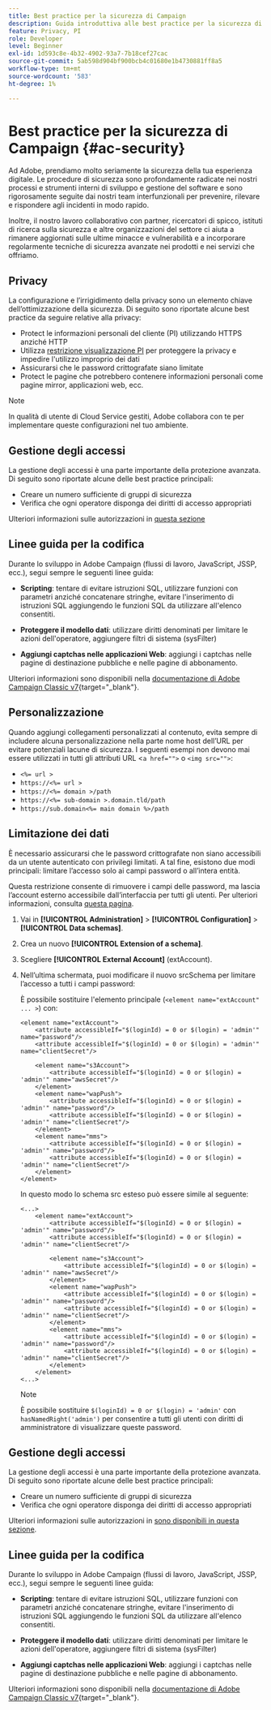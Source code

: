 ```yaml
---
title: Best practice per la sicurezza di Campaign
description: Guida introduttiva alle best practice per la sicurezza di Campaign
feature: Privacy, PI
role: Developer
level: Beginner
exl-id: 1d593c8e-4b32-4902-93a7-7b18cef27cac
source-git-commit: 5ab598d904bf900bcb4c01680e1b4730881ff8a5
workflow-type: tm+mt
source-wordcount: '583'
ht-degree: 1%

---
```


# Best practice per la sicurezza di Campaign {#ac-security}

Ad Adobe, prendiamo molto seriamente la sicurezza della tua esperienza digitale. Le procedure di sicurezza sono profondamente radicate nei nostri processi e strumenti interni di sviluppo e gestione del software e sono rigorosamente seguite dai nostri team interfunzionali per prevenire, rilevare e rispondere agli incidenti in modo rapido.

Inoltre, il nostro lavoro collaborativo con partner, ricercatori di spicco, istituti di ricerca sulla sicurezza e altre organizzazioni del settore ci aiuta a rimanere aggiornati sulle ultime minacce e vulnerabilità e a incorporare regolarmente tecniche di sicurezza avanzate nei prodotti e nei servizi che offriamo.

## Privacy

La configurazione e l’irrigidimento della privacy sono un elemento chiave dell’ottimizzazione della sicurezza. Di seguito sono riportate alcune best practice da seguire relative alla privacy:

* Protect le informazioni personali del cliente (PI) utilizzando HTTPS anziché HTTP
* Utilizza [restrizione visualizzazione PI](../dev/restrict-pi-view.md) per proteggere la privacy e impedire l&#39;utilizzo improprio dei dati
* Assicurarsi che le password crittografate siano limitate
* Protect le pagine che potrebbero contenere informazioni personali come pagine mirror, applicazioni web, ecc.


>[!NOTE]
>
>In qualità di utente di Cloud Service gestiti, Adobe collabora con te per implementare queste configurazioni nel tuo ambiente.


## Gestione degli accessi

La gestione degli accessi è una parte importante della protezione avanzata. Di seguito sono riportate alcune delle best practice principali:

* Creare un numero sufficiente di gruppi di sicurezza
* Verifica che ogni operatore disponga dei diritti di accesso appropriati

Ulteriori informazioni sulle autorizzazioni in [questa sezione](../start/gs-permissions.md)

## Linee guida per la codifica

Durante lo sviluppo in Adobe Campaign (flussi di lavoro, JavaScript, JSSP, ecc.), segui sempre le seguenti linee guida:

* **Scripting**: tentare di evitare istruzioni SQL, utilizzare funzioni con parametri anziché concatenare stringhe, evitare l&#39;inserimento di istruzioni SQL aggiungendo le funzioni SQL da utilizzare all&#39;elenco consentiti.

* **Proteggere il modello dati**: utilizzare diritti denominati per limitare le azioni dell&#39;operatore, aggiungere filtri di sistema (sysFilter)

* **Aggiungi captchas nelle applicazioni Web**: aggiungi i captchas nelle pagine di destinazione pubbliche e nelle pagine di abbonamento.

Ulteriori informazioni sono disponibili nella [documentazione di Adobe Campaign Classic v7](https://experienceleague.adobe.com/docs/campaign-classic/using/installing-campaign-classic/security-privacy/scripting-coding-guidelines.html?lang=it#installing-campaign-classic){target="_blank"}.


## Personalizzazione

Quando aggiungi collegamenti personalizzati al contenuto, evita sempre di includere alcuna personalizzazione nella parte nome host dell’URL per evitare potenziali lacune di sicurezza. I seguenti esempi non devono mai essere utilizzati in tutti gli attributi URL &lt;`a href="">` o `<img src="">`:

* `<%= url >`
* `https://<%= url >`
* `https://<%= domain >/path`
* `https://<%= sub-domain >.domain.tld/path`
* `https://sub.domain<%= main domain %>/path`

## Limitazione dei dati

È necessario assicurarsi che le password crittografate non siano accessibili da un utente autenticato con privilegi limitati. A tal fine, esistono due modi principali: limitare l’accesso solo ai campi password o all’intera entità.

Questa restrizione consente di rimuovere i campi delle password, ma lascia l’account esterno accessibile dall’interfaccia per tutti gli utenti. Per ulteriori informazioni, consulta [questa pagina](../dev/restrict-pi-view.md).

1. Vai in **[!UICONTROL Administration]** > **[!UICONTROL Configuration]** > **[!UICONTROL Data schemas]**.

1. Crea un nuovo **[!UICONTROL Extension of a schema]**.

1. Scegliere **[!UICONTROL External Account]** (extAccount).

1. Nell’ultima schermata, puoi modificare il nuovo srcSchema per limitare l’accesso a tutti i campi password:

   È possibile sostituire l&#39;elemento principale (`<element name="extAccount" ... >`) con:

   ```
   <element name="extAccount">
       <attribute accessibleIf="$(loginId) = 0 or $(login) = 'admin'" name="password"/>
       <attribute accessibleIf="$(loginId) = 0 or $(login) = 'admin'" name="clientSecret"/>
   
       <element name="s3Account">
           <attribute accessibleIf="$(loginId) = 0 or $(login) = 'admin'" name="awsSecret"/>
       </element>
       <element name="wapPush">
           <attribute accessibleIf="$(loginId) = 0 or $(login) = 'admin'" name="password"/>
           <attribute accessibleIf="$(loginId) = 0 or $(login) = 'admin'" name="clientSecret"/>
       </element>
       <element name="mms">
           <attribute accessibleIf="$(loginId) = 0 or $(login) = 'admin'" name="password"/>
           <attribute accessibleIf="$(loginId) = 0 or $(login) = 'admin'" name="clientSecret"/>
       </element>
   </element>
   ```

   In questo modo lo schema src esteso può essere simile al seguente:

   ```
   <...>
       <element name="extAccount">
           <attribute accessibleIf="$(loginId) = 0 or $(login) = 'admin'" name="password"/>
           <attribute accessibleIf="$(loginId) = 0 or $(login) = 'admin'" name="clientSecret"/>
   
           <element name="s3Account">
               <attribute accessibleIf="$(loginId) = 0 or $(login) = 'admin'" name="awsSecret"/>
           </element>
           <element name="wapPush">
               <attribute accessibleIf="$(loginId) = 0 or $(login) = 'admin'" name="password"/>
               <attribute accessibleIf="$(loginId) = 0 or $(login) = 'admin'" name="clientSecret"/>
           </element>
           <element name="mms">
               <attribute accessibleIf="$(loginId) = 0 or $(login) = 'admin'" name="password"/>
               <attribute accessibleIf="$(loginId) = 0 or $(login) = 'admin'" name="clientSecret"/>
           </element>
       </element>
   <...> 
   ```

   >[!NOTE]
   >
   >È possibile sostituire `$(loginId) = 0 or $(login) = 'admin'` con `hasNamedRight('admin')` per consentire a tutti gli utenti con diritti di amministratore di visualizzare queste password.


## Gestione degli accessi

La gestione degli accessi è una parte importante della protezione avanzata. Di seguito sono riportate alcune delle best practice principali:

* Creare un numero sufficiente di gruppi di sicurezza
* Verifica che ogni operatore disponga dei diritti di accesso appropriati

Ulteriori informazioni sulle autorizzazioni in [sono disponibili in questa sezione](../start/gs-permissions.md).

## Linee guida per la codifica

Durante lo sviluppo in Adobe Campaign (flussi di lavoro, JavaScript, JSSP, ecc.), segui sempre le seguenti linee guida:

* **Scripting**: tentare di evitare istruzioni SQL, utilizzare funzioni con parametri anziché concatenare stringhe, evitare l&#39;inserimento di istruzioni SQL aggiungendo le funzioni SQL da utilizzare all&#39;elenco consentiti.

* **Proteggere il modello dati**: utilizzare diritti denominati per limitare le azioni dell&#39;operatore, aggiungere filtri di sistema (sysFilter)

* **Aggiungi captchas nelle applicazioni Web**: aggiungi i captchas nelle pagine di destinazione pubbliche e nelle pagine di abbonamento.

Ulteriori informazioni sono disponibili nella [documentazione di Adobe Campaign Classic v7](https://experienceleague.adobe.com/docs/campaign-classic/using/installing-campaign-classic/security-privacy/scripting-coding-guidelines.html?lang=it#installing-campaign-classic){target="_blank"}.
